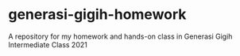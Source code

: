 # generasi-gigih-homework
A repository for my homework and hands-on class in Generasi Gigih Intermediate Class 2021
